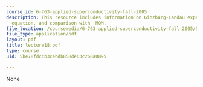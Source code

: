 ```yaml
---
course_id: 6-763-applied-superconductivity-fall-2005
description: This resource includes information on Ginzburg-Landau expansion, Ginzburg-Landau
  equation, and comparison with  MQM.
file_location: /coursemedia/6-763-applied-superconductivity-fall-2005/5be78fdccb3cebdb858de63c268a0895_lecture18.pdf
file_type: application/pdf
layout: pdf
title: lecture18.pdf
type: course
uid: 5be78fdccb3cebdb858de63c268a0895

---
```

None